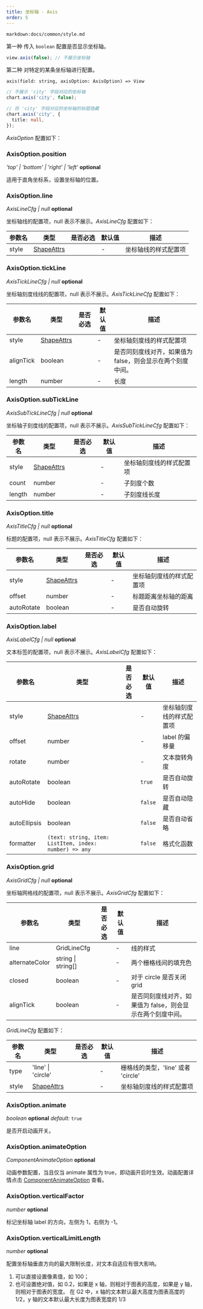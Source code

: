```yaml
---
title: 坐标轴 - Axis
order: 5
---
```


`markdown:docs/common/style.md`

第一种 传入 `boolean` 配置是否显示坐标轴。

```ts
view.axis(false); // 不展示坐标轴
```

第二种 对特定的某条坐标轴进行配置。

```sign
axis(field: string, axisOption: AxisOption) => View
```

```ts
// 不展示 'city' 字段对应的坐标轴
chart.axis('city', false);

// 将 'city' 字段对应的坐标轴的标题隐藏
chart.axis('city', {
  title: null,
});
```

_AxisOption_ 配置如下：

### AxisOption.position

<description> _'top' | 'bottom' | 'right' | 'left'_ **optional** </description>

适用于直角坐标系，设置坐标轴的位置。

### AxisOption.line

<description> _AxisLineCfg | null_ **optional** </description>

坐标轴线的配置项，null 表示不展示。_AxisLineCfg_ 配置如下：

| 参数名 | 类型                | 是否必选 | 默认值 | 描述                 |
| ------ | ------------------- | -------- | ------ | -------------------- |
| style  | [ShapeAttrs](shape) |          | -      | 坐标轴线的样式配置项 |

### AxisOption.tickLine

<description> _AxisTickLineCfg | null_ **optional** </description>

坐标轴刻度线线的配置项，null 表示不展示。_AxisTickLineCfg_ 配置如下：

| 参数名    | 类型                | 是否必选 | 默认值 | 描述                                                       |
| --------- | ------------------- | -------- | ------ | ---------------------------------------------------------- |
| style     | [ShapeAttrs](shape) |          | -      | 坐标轴刻度线的样式配置项                                   |
| alignTick | boolean             |          | -      | 是否同刻度线对齐，如果值为 false，则会显示在两个刻度中间。 |
| length    | number              |          | -      | 长度                                                       |

### AxisOption.subTickLine

<description> _AxisSubTickLineCfg | null_ **optional** </description>

坐标轴子刻度线的配置项，null 表示不展示。_AxisSubTickLineCfg_ 配置如下：

| 参数名 | 类型                | 是否必选 | 默认值 | 描述                     |
| ------ | ------------------- | -------- | ------ | ------------------------ |
| style  | [ShapeAttrs](shape) |          | -      | 坐标轴刻度线的样式配置项 |
| count  | number              |          | -      | 子刻度个数               |
| length | number              |          | -      | 子刻度线长度             |

### AxisOption.title

<description> _AxisTitleCfg | null_ **optional** </description>

标题的配置项，null 表示不展示。_AxisTitleCfg_ 配置如下：

| 参数名     | 类型                | 是否必选 | 默认值 | 描述                     |
| ---------- | ------------------- | -------- | ------ | ------------------------ |
| style      | [ShapeAttrs](shape) |          | -      | 坐标轴刻度线的样式配置项 |
| offset     | number              |          | -      | 标题距离坐标轴的距离     |
| autoRotate | boolean             |          | -      | 是否自动旋转             |

### AxisOption.label

<description> _AxisLabelCfg | null_ **optional** </description>

文本标签的配置项，null 表示不展示。_AxisLabelCfg_ 配置如下：

| 参数名       | 类型                                                   | 是否必选 | 默认值  | 描述                     |
| ------------ | ------------------------------------------------------ | -------- | ------- | ------------------------ |
| style        | [ShapeAttrs](shape)                                    |          | -       | 坐标轴刻度线的样式配置项 |
| offset       | number                                                 |          | -       | label 的偏移量           |
| rotate       | number                                                 |          | -       | 文本旋转角度             |
| autoRotate   | boolean                                                |          | `true`  | 是否自动旋转             |
| autoHide     | boolean                                                |          | `false` | 是否自动隐藏             |
| autoEllipsis | boolean                                                |          | `false` | 是否自动省略             |
| formatter    | `(text: string, item: ListItem, index: number) => any` |          | `false` | 格式化函数               |

### AxisOption.grid

<description> _AxisGridCfg | null_ **optional** </description>

坐标轴网格线的配置项，null 表示不展示。_AxisGridCfg_ 配置如下：

| 参数名         | 类型               | 是否必选 | 默认值 | 描述                                                       |
| -------------- | ------------------ | -------- | ------ | ---------------------------------------------------------- |
| line           | GridLineCfg        |          | -      | 线的样式                                                   |
| alternateColor | string \| string[] |          | -      | 两个栅格线间的填充色                                       |
| closed         | boolean            |          | -      | 对于 circle 是否关闭 grid                                  |
| alignTick      | boolean            |          | -      | 是否同刻度线对齐，如果值为 false，则会显示在两个刻度中间。 |

_GridLineCfg_ 配置如下：

| 参数名 | 类型                | 是否必选 | 默认值 | 描述                               |
| ------ | ------------------- | -------- | ------ | ---------------------------------- |
| type   | 'line' \| 'circle'  |          | -      | 栅格线的类型，'line' 或者 'circle' |
| style  | [ShapeAttrs](shape) |          | -      | 坐标轴刻度线的样式配置项           |

### AxisOption.animate

<description> _boolean_ **optional** _default:_ `true` </description>

是否开启动画开关。

### AxisOption.animateOption

<description> _ComponentAnimateOption_ **optional** </description>

动画参数配置，当且仅当 animate 属性为 true，即动画开启时生效。动画配置详情点击 [ComponentAnimateOption](animate-option) 查看。

### AxisOption.verticalFactor

<description> _number_ **optional** </description>

标记坐标轴 label 的方向，左侧为 1，右侧为 -1。

### AxisOption.verticalLimitLength

<description> _number_ **optional** </description>

配置坐标轴垂直方向的最大限制长度，对文本自适应有很大影响。

1. 可以直接设置像素值，如 100；
2. 也可设置绝对值，如 0.2，如果是 x 轴，则相对于图表的高度，如果是 y 轴，则相对于图表的宽度。
   在 G2 中，x 轴的文本默认最大高度为图表高度的 1/2，y 轴的文本默认最大长度为图表宽度的 1/3
